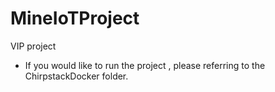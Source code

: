 # MineIoTProject
VIP project
- If you would like to run the project , please referring to the ChirpstackDocker folder.
